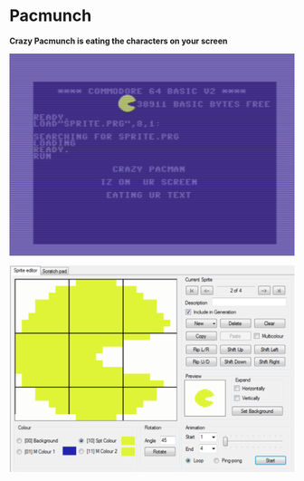 # Pacmunch

**Crazy Pacmunch is eating the characters on your screen**

![](pacmunch.png)

![](sprite-editor.png)
